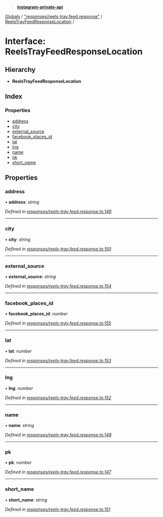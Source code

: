 > **[instagram-private-api](../README.md)**

[Globals](../README.md) / ["responses/reels-tray.feed.response"](../modules/_responses_reels_tray_feed_response_.md) / [ReelsTrayFeedResponseLocation](_responses_reels_tray_feed_response_.reelstrayfeedresponselocation.md) /

# Interface: ReelsTrayFeedResponseLocation

## Hierarchy

* **ReelsTrayFeedResponseLocation**

## Index

### Properties

* [address](_responses_reels_tray_feed_response_.reelstrayfeedresponselocation.md#address)
* [city](_responses_reels_tray_feed_response_.reelstrayfeedresponselocation.md#city)
* [external_source](_responses_reels_tray_feed_response_.reelstrayfeedresponselocation.md#external_source)
* [facebook_places_id](_responses_reels_tray_feed_response_.reelstrayfeedresponselocation.md#facebook_places_id)
* [lat](_responses_reels_tray_feed_response_.reelstrayfeedresponselocation.md#lat)
* [lng](_responses_reels_tray_feed_response_.reelstrayfeedresponselocation.md#lng)
* [name](_responses_reels_tray_feed_response_.reelstrayfeedresponselocation.md#name)
* [pk](_responses_reels_tray_feed_response_.reelstrayfeedresponselocation.md#pk)
* [short_name](_responses_reels_tray_feed_response_.reelstrayfeedresponselocation.md#short_name)

## Properties

###  address

• **address**: *string*

*Defined in [responses/reels-tray.feed.response.ts:149](https://github.com/dilame/instagram-private-api/blob/01eb399/src/responses/reels-tray.feed.response.ts#L149)*

___

###  city

• **city**: *string*

*Defined in [responses/reels-tray.feed.response.ts:150](https://github.com/dilame/instagram-private-api/blob/01eb399/src/responses/reels-tray.feed.response.ts#L150)*

___

###  external_source

• **external_source**: *string*

*Defined in [responses/reels-tray.feed.response.ts:154](https://github.com/dilame/instagram-private-api/blob/01eb399/src/responses/reels-tray.feed.response.ts#L154)*

___

###  facebook_places_id

• **facebook_places_id**: *number*

*Defined in [responses/reels-tray.feed.response.ts:155](https://github.com/dilame/instagram-private-api/blob/01eb399/src/responses/reels-tray.feed.response.ts#L155)*

___

###  lat

• **lat**: *number*

*Defined in [responses/reels-tray.feed.response.ts:153](https://github.com/dilame/instagram-private-api/blob/01eb399/src/responses/reels-tray.feed.response.ts#L153)*

___

###  lng

• **lng**: *number*

*Defined in [responses/reels-tray.feed.response.ts:152](https://github.com/dilame/instagram-private-api/blob/01eb399/src/responses/reels-tray.feed.response.ts#L152)*

___

###  name

• **name**: *string*

*Defined in [responses/reels-tray.feed.response.ts:148](https://github.com/dilame/instagram-private-api/blob/01eb399/src/responses/reels-tray.feed.response.ts#L148)*

___

###  pk

• **pk**: *number*

*Defined in [responses/reels-tray.feed.response.ts:147](https://github.com/dilame/instagram-private-api/blob/01eb399/src/responses/reels-tray.feed.response.ts#L147)*

___

###  short_name

• **short_name**: *string*

*Defined in [responses/reels-tray.feed.response.ts:151](https://github.com/dilame/instagram-private-api/blob/01eb399/src/responses/reels-tray.feed.response.ts#L151)*